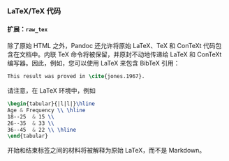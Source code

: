 ### LaTeX/TeX 代码

#### 扩展：`raw_tex`

除了原始 HTML 之外，Pandoc 还允许将原始 LaTeX、TeX 和 ConTeXt 代码包含在文档中。内联 TeX 命令将被保留，并原封不动地传递给 LaTeX 和 ConTeXt 编写器。因此，例如，您可以使用 LaTeX 来包含 BibTeX 引用：

```latex
This result was proved in \cite{jones.1967}.
```

请注意，在 LaTeX 环境中，例如

```latex
\begin{tabular}{|l|l|}\hline
Age & Frequency \\ \hline
18--25  & 15 \\
26--35  & 33 \\
36--45  & 22 \\ \hline
\end{tabular}
```

开始和结束标签之间的材料将被解释为原始 LaTeX，而不是 Markdown。